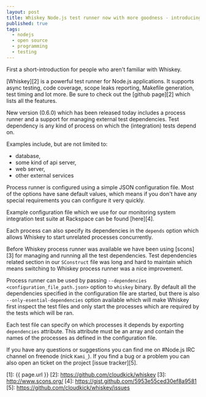 ```yaml
---
layout: post
title: Whiskey Node.js test runner now with more goodness - introducing process runner
published: true
tags:
  - nodejs
  - open source
  - programming
  - testing
---
```


First a short-introduction for people who aren't familiar with Whiskey.

[Whiskey][2] is a powerful test runner for Node.js applications. It supports
async testing, code coverage, scope leaks reporting, Makefile generation,
test timing and lot more. Be sure to check out the [github page][2] which
lists all the features.

New version (0.6.0) which has been released today includes a process runner
and a support for managing external test dependencies. Test dependency is
any kind of process on which the (integration) tests depend on.

Examples include, but are not limited to:

* database,
* some kind of api server,
* web server,
* other external services

Process runner is configured using a simple JSON configuration file. Most of the
options have sane default values, which means if you don't have any special
requirements you can configure it very quickly.

Example configuration file which we use for our monitoring system integration
test suite at Rackspace can be found [here][4].

Each process can also specify its dependencies in the `depends` option which
allows Whiskey to start unrelated processes concurrently.

Before Whiskey process runner was available we have been using [scons][3] for
managing and running all the test dependencies. Test dependencies related
section in our `SConstruct` file was long and hard to maintain which means
switching to Whiskey process runner was a nice improvement.

Process runner can be used by passing `--dependencies <configuration_file_path.json>`
option to `whiskey` binary. By default all the dependencies specified in the
configuration file are started, but there is also `--only-esential-dependencies`
option available which will make Whiskey first inspect the test files and only
start the processes which are required by the tests which will be ran.

Each test file can specify on which processes it depends by exporting
`dependencies` attribute. This attribute must be an array and contain the
names of the processes as defined in the configuration file.

If you have any questions or suggestions you can find me on #Node.js IRC channel
on freenode (nick `Kami_`). If you find a bug or a problem you can also open an
ticket on the project [issue tracker][5].

[1]: {{ page.url }}
[2]: https://github.com/cloudkick/whiskey
[3]: http://www.scons.org/
[4]: https://gist.github.com/5953e55ced30ef8a9581
[5]: https://github.com/cloudkick/whiskey/issues
